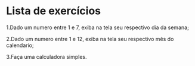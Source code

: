 # Lista de exercícios


1.Dado um numero entre 1 e 7, exiba na tela seu respectivo dia da semana;

2.Dado um numero entre 1 e 12, exiba na tela seu respectivo mês do calendario;

3.Faça uma calculadora simples.
